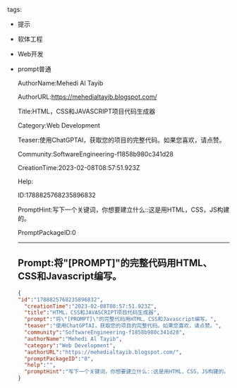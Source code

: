   tags: 
- 提示
- 软体工程
- Web开发
- prompt普通

  AuthorName:Mehedi Al Tayib

  AuthorURL:https://mehedialtayib.blogspot.com/

  Title:HTML，CSS和JAVASCRIPT项目代码生成器

  Category:Web Development

  Teaser:使用ChatGPTAI，获取您的项目的完整代码。如果您喜欢，请点赞。

  Community:SoftwareEngineering-f1858b980c341d28

  CreationTime:2023-02-08T08:57:51.923Z

  Help:

  ID:1788825768235896832

  PromptHint:写下一个关键词，你想要建立什么::这是用HTML，CSS，JS构建的。

  PromptPackageID:0

  ---

  ## Prompt:将"[PROMPT]"的完整代码用HTML、CSS和Javascript编写。

  ```json
  {
  "id":"1788825768235896832",
    "creationTime":"2023-02-08T08:57:51.923Z",
    "title":"HTML，CSS和JAVASCRIPT项目代码生成器",
    "prompt":"将\"[PROMPT]\"的完整代码用HTML、CSS和Javascript编写。",
    "teaser":"使用ChatGPTAI，获取您的项目的完整代码。如果您喜欢，请点赞。",
    "community":"SoftwareEngineering-f1858b980c341d28",
    "authorName":"Mehedi Al Tayib",
    "category":"Web Development",
    "authorURL":"https://mehedialtayib.blogspot.com/",
    "promptPackageID":"0",
    "help":"",
    "promptHint":"写下一个关键词，你想要建立什么::这是用HTML，CSS，JS构建的。"
  }
  ```
